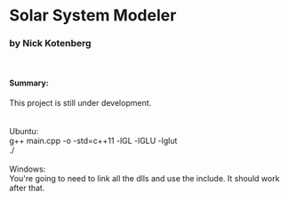 <h1>Solar System Modeler</h1>
<h3>by Nick Kotenberg</h3>
<br />

<h4>Summary:</h4>
	This project is still under development.
<br /><br /><br />
	Ubuntu:<br />
		g++ main.cpp -o <name> -std=c++11 -lGL -lGLU -lglut<br />
		./<name><br />
<br />
	Windows:<br />
		You're going to need to link all the dlls and use the <Windows.h> include. It should work after that.